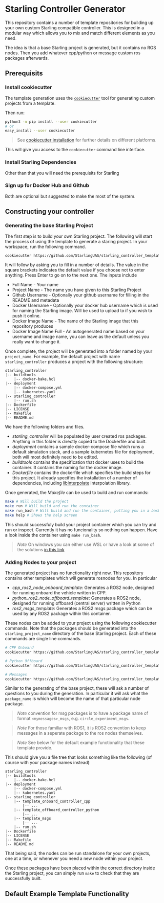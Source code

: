 # Starling Controller Generator

This repository contains a number of template repositories for building up your own custom Starling compatible controller. This is designed in a modular way which allows you to mix and match different elements as you need.

The idea is that a base Starling project is generated, but it contains no ROS nodes. Then you add whatever cpp/python or message custom ros packages afterwards.

## Prerequisits

### Install cookiecutter
The template generation uses the [`cookiecutter`](https://cookiecutter.readthedocs.io/en/stable/README.html) tool for generating custom projects from a template.

Then run:
```sh
python3 -m pip install --user cookiecutter
# or
easy_install --user cookiecutter
```
> See [cookiecutter installation](https://cookiecutter.readthedocs.io/en/stable/installation.html) for further details on different platforms.

This will give you access to the `cookiecutter` command line interface.

### Install Starling Dependencies

Other than that you will need the prerequisits for Starling

### Sign up for Docker Hub and Github

Both are optional but suggested to make the most of the system.

## Constructing your controller

### Generating the base Starling Project

The first step is to build your own Starling project. The following will start the process of using the template to generate a staring project. In your workspace, run the following command.

```bash
cookiecutter https://github.com/StarlingUAS/starling_controller_templates.git --directory starling_template
```

It will follow by asking you to fill in a number of details. The value in the square brackets indicates the default value if you choose not to enter anything. Press Enter to go on to the next one. The inputs include

- Full Name - Your name
- Project Name - The name you have given to this Starling Project
- Github Username - Optionally your github username for filling in the README and metadata
- Docker Username - Optionally your docker hub username which is used for naming the Starling image. Will be used to upload to if you wish to push it online.
- Docker Image Name - The name of the Starling image that this repository produces
- Docker Image Name Full - An autogenerated name based on your username and image name, you can leave as the default unless you really want to change it.

Once complete, the project will be generated into a folder named by your `project_name`. For example, the default project with name `starling_controller` produces a project with the following structure:

```
starling_controller
|-- buildtools
    |-- docker-bake.hcl
|-- deployment
    |-- docker-compose.yml
    |-- kubernetes.yaml
|-- starling_controller
    |-- run.sh
|-- Dockerfile
|-- LICENSE
|-- Makefile
|-- README.md
```

We have the following folders and files.

- *starling_controller* will be populated by user created ros packages. Anything in this folder is directly  copied to the Dockerfile and built.
- *deployment* contains a sample docker-compose file which runs a default simulation stack, and a sample kubernetes file for deployment, both will most definitely need to be edited.
- *buildtools* contains the specification that docker uses to build the container. It contains the naming for the docker image.
- *Dockerfile* contains the dockerfile which specifies the build steps for this project. It already specifies the installation of a number of dependencies, including [libInterpolate](https://github.com/CD3/libInterpolate) interpolation library.

Once generated, the *Makefile* can be used to build and run commands:

```sh
make # Will build the project
make run # Will build and run the container
make run_bash # Will build and run the container, putting you in a bash shell inside it.
make help # Shows the help screen
```

This should successfuly build your project container which you can try and run or inspect. Currently it has no funcionality so nothing can happen. Have a look inside the container using `make run_bash`.

> *Note* On windows you can either use WSL or have a look at some of the solutions [in this link](https://stackoverflow.com/questions/2532234/how-to-run-a-makefile-in-windows)

### Adding Nodes to your project

The generated project has no functionality right now. This repository contains other templates which will generate rosnodes for you. In particular

- *cpp_ros2_node_onboard_template*: Generates a ROS2 node, designed for running onboard the vehicle written in CPP.
- *python_ros2_node_offboard_template*: Generates a ROS2 node, designed for running offboard (central server) written in Python
- *ros2_msgs_template*: Generates a ROS2 msgs package which can be used by any ROS2 package within this container.

These nodes can be added to your project using the following cookiecutter commands. Note that the packages should be generated into the `starling_project_name` directory of the base Starling project. Each of these commands are single line commands.

```sh
# CPP Onboard
cookiecutter https://github.com/StarlingUAS/starling_controller_templates.git --directory cpp_ros2_node_onboard_template -o starling_controller/starling_controller
```

```sh
# Python Offboard
cookiecutter https://github.com/StarlingUAS/starling_controller_templates.git --directory python_ros2_node_offboard_template -o starling_controller/starling_controller
```

```sh
# Messages
cookiecutter https://github.com/StarlingUAS/starling_controller_templates.git --directory ros2_msgs_template -o starling_controller/starling_controller
```

Similar to the generating of the base project, these will ask a number of questions to you during the generation. In particular it will ask what the `package_name` is which will become the name of that particular node package.

> *Note* convention for msg packages is to have a package name of format `<mymessages>_msgs`, e.g. `circle_experiment_msgs`.

> *Note* For those familiar with ROS1, it is ROS2 convention to keep messages in a seperate package to the ros nodes themselves.

> *Note* See below for the default example functionality that these template provide.

This should give you a file tree that looks something like the following (of course with your package names instead)

```tree
starling_controller
|-- buildtools
    |-- docker-bake.hcl
|-- deployment
    |-- docker-compose.yml
    |-- kubernetes.yaml
|-- starling_controller
    |-- template_onboard_controller_cpp
        |-- ...
    |-- template_offboard_controller_python
        |-- ...
    |-- template_msgs
        |-- ...
    |-- run.sh
|-- Dockerfile
|-- LICENSE
|-- Makefile
|-- README.md
```

That being said, the nodes can be run standalone for your own projects, one at a time, or whenever you need a new node within your project.

Once these packages have been placed within the correct directory inside the Starling project, you can simply run `make` to check that they are successfully built.

## Default Example Template Functionality
